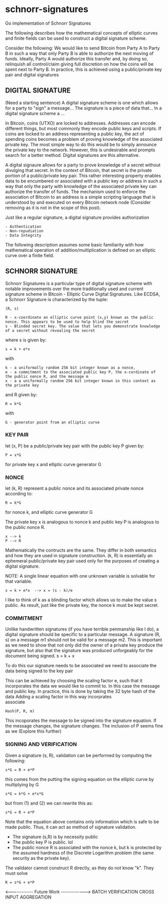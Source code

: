# schnorr-signatures
Go implementation of Schnorr Signatures

The following describes how the mathematical concepts of elliptic curves and finite fields can be used to construct
a digital signature scheme.

Consider the following: We would like to send Bitcoin from Party A to Party B in such a way that only Party B is able to authorize the next moving of funds. Ideally, Party A would authorize this transfer and, by doing so, relinquish all control/claim giving full discretion on how the coins will be spent next to Party B. In practice, this is achieved using a public/private key pair and digital signatures


## DIGITAL SIGNATURE

(Need a starting sentence)
A digital signature scheme is one which allows for a party to "sign" a message...
The signature is a piece of data that... 
In a digital signature scheme a ...

In Bitcoin, coins (UTXO) are locked to addresses. Addresses can encode different things, but most commonly they encode public keys and scripts. If coins are locked to an address representing a public key, the act of spending coins becomes a problem of proving knowledge of the associated private key. The most simple way to do this would be to simply announce the private key to the network. However, this is undesirable and prompts search for a better method. Digital signatures are this alternative.

A digital signaure allows for a party to prove knowledge of a secret without divulging that secret. In the context of Bitcoin,
that secret is the private portion of a public/private key pair. This rather interesting property enables data to be encumbered or associated with a public key or address in such a way that only the party with knowledge of the associated private key can authorize the transfer of funds. The mechanism used to enforce the association of Bitcoin to an address is a simple scripting language that is understood by and executed on every Bitcoin network node (Consider removing as it is not in the scope of this post).

Just like a regular signature, a digital signature provides authorization

    - Authentication
    - Non-repudiation
    - Data Integrity 
    

The following description assumes some basic familiarity with how mathematical operation of addition/multiplication
is defined on an elliptic curve over a finite field.


## SCHNORR SIGNATURE

Schnorr Signatures is a particular type of digital signature scheme with notable improvements over the more traditionally
used and current signature scheme in Bitcoin - Elliptic Curve Digital Signatures. Like ECDSA, a Schnorr Signature is characterized by the tuple:

    (R, s)

    R - x-coordinate an elliptic curve point (x,y) known as the public nonce. This appears to be used to help blind the secret
    s - Blinded secret key. The value that lets you demonstrate knowledge of a secret without revealing the secret
    
where s is given by:

    s = k + e*x

with

    k - a uniformally random 256 bit integer known as a nonce,
    e - a commitment to the associated public key P, the x-cordinate of the public nonce R, and the message m
    x - a a uniformally random 256 bit integer known in this context as the private key

and R given by:

    R = k*G

with

    G - generator point from an elliptic curve


### KEY PAIR
let (x, P) be a public/private key pair with the public key P given by:

    P = x*G

for private key x and elliptic curve generator G

### NONCE
let (k, R) represent a public nonce and its associated private nonce according to:

    R = k*G

for nonce k, and elliptic curve generator G

The private key x is analogous to nonce k and public key P is analogous to the public nonce R.

    x --> k
    P --> R

Mathematically the contructs are the same. They differ in both semantics and how they are used in signature construction.
(k, R) is essentially an ephemeral public/private key pair used only for the purposes of creating a digital signature.

NOTE: A single linear equation with one unknown variable is solvable for that variable.


    s = k + e*x  --> x = (s - k)/e

I like to think of k as a blinding factor which allows us to make the value s public. As result, just like the private key,
the nonce k must be kept secret.

### COMMITMENT

Unlike handwritten signatures (if you have terrible penmanship like I do), a digital signature should be specific to a particular message. A signature (R, s) on a message m1 should not be valid for a message m2. This is important as we need to show that not only did the owner of a private key produce the signature, but also that the signature was produced unforgeably for the document being signed. 
 s = k + x



To do this our signature needs to be associated we need to associate the data being signed to the key pair

This can be achieved by choosing the scaling factor e, such that it incorporates the data we would like to commit to. In this case the message and public key. In practice, this is done by taking the 32 byte hash of the data
Adding a scaling factor in this way incorprates  
associate 

    Hash(P, R, m)

This incoporates the message to be signed into the signature equation. If the message changes, the signature changes.
The inclusion of P seems fine as we (Explore this further)

### SIGNING AND VERIFICATION

Given a signature (s, R), validation can be performed by computing the following:

    s*G = R + e*P

this comes from the putting the signing equation on the elliptic curve by multiplying by G

    s*G = k*G + e*x*G

but from (1) and (2) we can rewrite this as:

    s*G = R + e*P

Note that the equation above contains only information which is safe to be made public. Thus, it can act as method
of signature validation.

 - The signature (s,R) is by necessity public
 - The public key P is public. lol
 - The public nonce R is associated with the nonce k, but k is protected by the assumed hardness of the Discrete Logarithm problem (the same security as the private key).

The validator cannot construct R directly, as they do not know "k". They must solve

    R = s*G + e*P
    
    
<----------- Future Work ------------>
BATCH VERIFICATION
CROSS INPUT AGGREGATION
